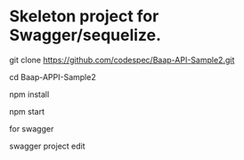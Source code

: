 # Skeleton project for Swagger/sequelize.

git clone https://github.com/codespec/Baap-API-Sample2.git

cd Baap-APPI-Sample2

npm install

npm start



for swagger

swagger project edit
